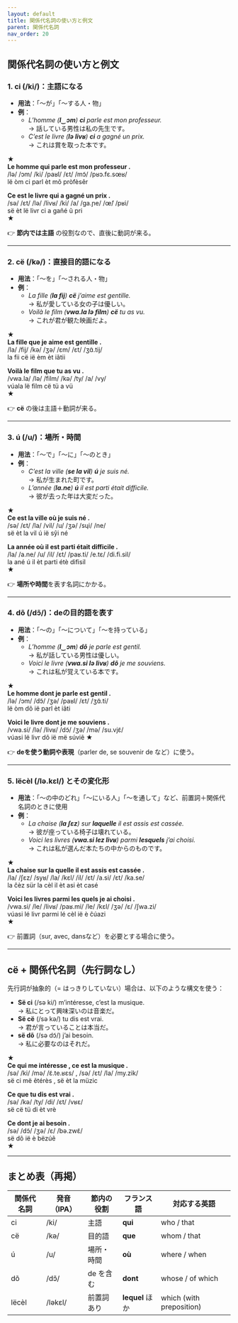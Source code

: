 ```yaml
---
layout: default
title: 関係代名詞の使い方と例文
parent: 関係代名詞
nav_order: 20
---
```


## 関係代名詞の使い方と例文

### 1. **ci** (/ki/)：主語になる

- **用法**：「〜が」「〜する人・物」
- **例**：
  - *L’homme (**l‿ɔm**) **ci** parle est mon professeur.*  
    → 話している男性は私の先生です。
  - *C’est le livre (**lə livʁ**) **ci** a gagné un prix.*  
    → これは賞を取った本です。

★  
**Le homme qui parle est mon professeur .**  
/lə/ /ɔm/ /ki/ /paʁl/ /ɛt/ /mɔ̃/ /pʁɔ.fɛ.sœʁ/  
lë òm ci parl èt mõ pròfèsêr  

**Ce est le livre qui a gagné un prix .**  
/sə/ /ɛt/ /lə/ /livʁ/ /ki/ /a/ /ɡa.ɲe/ /œ̃/ /pʁi/  
së èt lë livr ci a gañé ũ pri  
★

👉 **節内では主語** の役割なので、直後に動詞が来る。

---

### 2. **cë** (/kə/)：直接目的語になる

- **用法**：「〜を」「〜される人・物」
- **例**：
  - *La fille (**la fij**) **cë** j’aime est gentille.*  
    → 私が愛している女の子は優しい。
  - *Voilà le film (**vwa.la lə film**) **cë** tu as vu.*  
    → これが君が観た映画だよ。

★  
**La fille que je aime est gentille .**  
/la/ /fij/ /kə/ /ʒə/ /ɛm/ /ɛt/ /ʒɑ̃.tij/  
la fii cë ië èm èt iãtii  

**Voilà le film que tu as vu .**  
/vwa.la/ /lə/ /film/ /kə/ /ty/ /a/ /vy/  
vúala lë film cë tü a vü  
★

👉 **cë** の後は主語＋動詞が来る。

---

### 3. **ú** (/u/)：場所・時間

- **用法**：「〜で」「〜に」「〜のとき」
- **例**：
  - *C’est la ville (**se la vil**) **ú** je suis né.*  
    → 私が生まれた町です。
  - *L’année (**la.ne**) **ú** il est parti était difficile.*  
    → 彼が去った年は大変だった。

★  
**Ce est la ville où je suis né .**  
/sə/ /ɛt/ /la/ /vil/ /u/ /ʒə/ /sɥi/ /ne/  
së èt la vil ú ië sŷi né  

**La année où il est parti était difficile .**  
/la/ /a.ne/ /u/ /il/ /ɛt/ /paʁ.ti/ /e.tɛ/ /di.fi.sil/  
la ané ú il èt parti étè difisil  
★

👉 **場所や時間**を表す名詞にかかる。

---

### 4. **dõ** (/dɔ̃/)：deの目的語を表す

- **用法**：「〜の」「〜について」「〜を持っている」
- **例**：
  - *L’homme (**l‿ɔm**) **dõ** je parle est gentil.*  
    → 私が話している男性は優しい。
  - *Voici le livre (**vwa.si lə livʁ**) **dõ** je me souviens.*  
    → これは私が覚えている本です。

★  
**Le homme dont je parle est gentil .**  
/lə/ /ɔm/ /dɔ̃/ /ʒə/ /paʁl/ /ɛt/ /ʒɑ̃.ti/  
lë òm dõ ië parl èt iãti  

**Voici le livre dont je me souviens .**  
/vwa.si/ /lə/ /livʁ/ /dɔ̃/ /ʒə/ /mə/ /su.vjɛ̃/  
vúasi lë livr dõ ië më súviẽ 
★

👉 **deを使う動詞や表現**（parler de, se souvenir de など）に使う。

---

### 5. **lëcèl** (/lə.kɛl/) とその変化形

- **用法**：「〜の中のどれ」「〜にいる人」「〜を通して」など、前置詞＋関係代名詞のときに使用
- **例**：
  - *La chaise (**la ʃɛz**) sur **laquelle** il est assis est cassée.*  
    → 彼が座っている椅子は壊れている。
  - *Voici les livres (**vwa.si lez livʁ**) parmi **lesquels** j’ai choisi.*  
    → これは私が選んだ本たちの中からのものです。

★  
**La chaise sur la quelle il est assis est cassée .**  
/la/ /ʃɛz/ /syʁ/ /la/ /kɛl/ /il/ /ɛt/ /a.si/ /ɛt/ /ka.se/  
la ĉèz sür la cèl il èt asi èt casé  

**Voici les livres parmi les quels je ai choisi .**  
/vwa.si/ /le/ /livʁ/ /paʁ.mi/ /le/ /kɛl/ /ʒə/ /ɛ/ /ʃwa.zi/  
vúasi lé livr parmi lé cèl ië è ĉúazi  
★

👉 前置詞（sur, avec, dansなど）を必要とする場合に使う。

---

## cë + 関係代名詞（先行詞なし）

先行詞が抽象的（= はっきりしていない）場合は、以下のような構文を使う：

- **Së ci** (/sə ki/) m’intéresse, c’est la musique.  
  → 私にとって興味深いのは音楽だ。
- **Së cë** (/sə kə/) tu dis est vrai.  
  → 君が言っていることは本当だ。
- **së dõ** (/sə dɔ̃/) j’ai besoin.  
  → 私に必要なのはそれだ。

★  
**Ce qui me intéresse , ce est la musique .**  
/sə/ /ki/ /mə/ /ɛ̃.te.ʁɛs/ , /sə/ /ɛt/ /la/ /my.zik/  
së ci më ẽtérès , së èt la müzic  

**Ce que tu dis est vrai .**  
/sə/ /kə/ /ty/ /di/ /ɛt/ /vʁɛ/  
së cë tü di èt vrè 

**Ce dont je ai besoin .**  
/sə/ /dɔ̃/ /ʒə/ /ɛ/ /bə.zwɛ̃/  
së dõ ië è bëzúẽ  
★

---

## まとめ表（再掲）

| 関係代名詞 | 発音（IPA） | 節内の役割  | フランス語      | 対応する英語             |
|------------|-------------|-------------|-----------------|--------------------------|
| ci         | /ki/        | 主語        | **qui**         | who / that               |
| cë         | /kə/        | 目的語      | **que**         | whom / that              |
| ú          | /u/         | 場所・時間  | **où**          | where / when             |
| dõ         | /dɔ̃/       | de を含む   | **dont**        | whose / of which         |
| lëcèl      | /ləkɛl/     | 前置詞あり  | **lequel** ほか | which (with preposition) |
